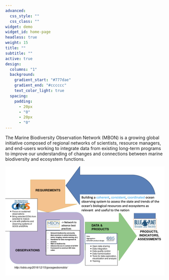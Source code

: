 ```yaml
---
advanced:
  css_style: ""
  css_class: ""
widget: demo
widget_id: home-page
headless: true
weight: 15
title: ""
subtitle: ""
active: true
design:
  columns: "1"
  background:
    gradient_start: "#777dae"
    gradient_end: "#cccccc"
    text_color_light: true
  spacing:
    padding:
      - 20px
      - "0"
      - 20px
      - "0"
---
```

The Marine Biodiversity Observation Network (MBON) is a growing global initiative composed of regional networks of scientists, resource managers, and end-users working to integrate data from existing long-term programs to improve our understanding of changes and connections between marine biodiversity and ecosystem functions.



![](/static/media/mbon_goos_framework.png)